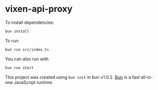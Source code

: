 # vixen-api-proxy

To install dependencies:

```bash
bun install
```

To run:

```bash
bun run src/index.ts
```

You can also run with
```bash
bun run start
```

This project was created using `bun init` in bun v1.0.2. [Bun](https://bun.sh) is a fast all-in-one JavaScript runtime.

